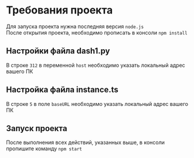 # Требования проекта
Для запуска проекта нужна последняя версия `node.js`\
После открытия проекта, необходимо прописать в консоли `npm install`

## Настройки файла dash1.py

В строке `312` в переменной `host` необходимо указать локальный адрес вашего ПК

## Настройка файла instance.ts

В строке `5` в поле `baseURL` необходимо указать локальный адрес вашего ПК

## Запуск проекта

После выполнения всех действий, указанных выше, в консоли пропишите команду `npm start`